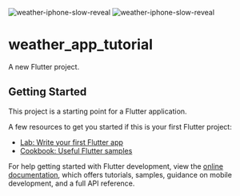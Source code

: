 ![weather-iphone-slow-reveal](https://github.com/user-attachments/assets/579cc860-4bb8-4b77-9ba4-44e0c825036f)
![weather-iphone-slow-reveal](https://github.com/user-attachments/assets/a9883520-244f-41bb-bc27-59a0d37e49af)
# weather_app_tutorial
A new Flutter project.

## Getting Started

This project is a starting point for a Flutter application.

A few resources to get you started if this is your first Flutter project:

- [Lab: Write your first Flutter app](https://docs.flutter.dev/get-started/codelab)
- [Cookbook: Useful Flutter samples](https://docs.flutter.dev/cookbook)

For help getting started with Flutter development, view the
[online documentation](https://docs.flutter.dev/), which offers tutorials,
samples, guidance on mobile development, and a full API reference.


